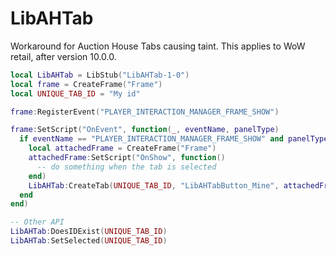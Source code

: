 # LibAHTab

Workaround for Auction House Tabs causing taint. This applies to WoW retail, after version 10.0.0.

```lua
local LibAHTab = LibStub("LibAHTab-1-0")
local frame = CreateFrame("Frame")
local UNIQUE_TAB_ID = "My id"

frame:RegisterEvent("PLAYER_INTERACTION_MANAGER_FRAME_SHOW")

frame:SetScript("OnEvent", function(_, eventName, panelType)
  if eventName == "PLAYER_INTERACTION_MANAGER_FRAME_SHOW" and panelType == Enum.PlayerInteractionType.Auctioneer then
    local attachedFrame = CreateFrame("Frame")
    attachedFrame:SetScript("OnShow", function()
      -- do something when the tab is selected
    end)
    LibAHTab:CreateTab(UNIQUE_TAB_ID, "LibAHTabButton_Mine", attachedFrame, "Tab text")
  end
end)

-- Other API
LibAHTab:DoesIDExist(UNIQUE_TAB_ID)
LibAHTab:SetSelected(UNIQUE_TAB_ID)
```
